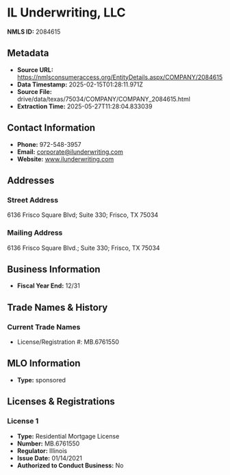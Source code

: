 # IL Underwriting, LLC

**NMLS ID:** 2084615

## Metadata
- **Source URL:** https://nmlsconsumeraccess.org/EntityDetails.aspx/COMPANY/2084615
- **Data Timestamp:** 2025-02-15T01:28:11.971Z
- **Source File:** drive/data/texas/75034/COMPANY/COMPANY_2084615.html
- **Extraction Time:** 2025-05-27T11:28:04.833039

## Contact Information
- **Phone:** 972-548-3957
- **Email:** corporate@ilunderwriting.com
- **Website:** www.ilunderwriting.com

## Addresses
### Street Address
6136 Frisco Square Blvd; Suite 330; Frisco, TX 75034

### Mailing Address
6136 Frisco Square Blvd.; Suite 330; Frisco, TX 75034

## Business Information
- **Fiscal Year End:** 12/31

## Trade Names & History
### Current Trade Names
- License/Registration #: MB.6761550

## MLO Information
- **Type:** sponsored

## Licenses & Registrations

### License 1
- **Type:** Residential Mortgage License
- **Number:** MB.6761550
- **Regulator:** Illinois
- **Issue Date:** 01/14/2021
- **Authorized to Conduct Business:** No
